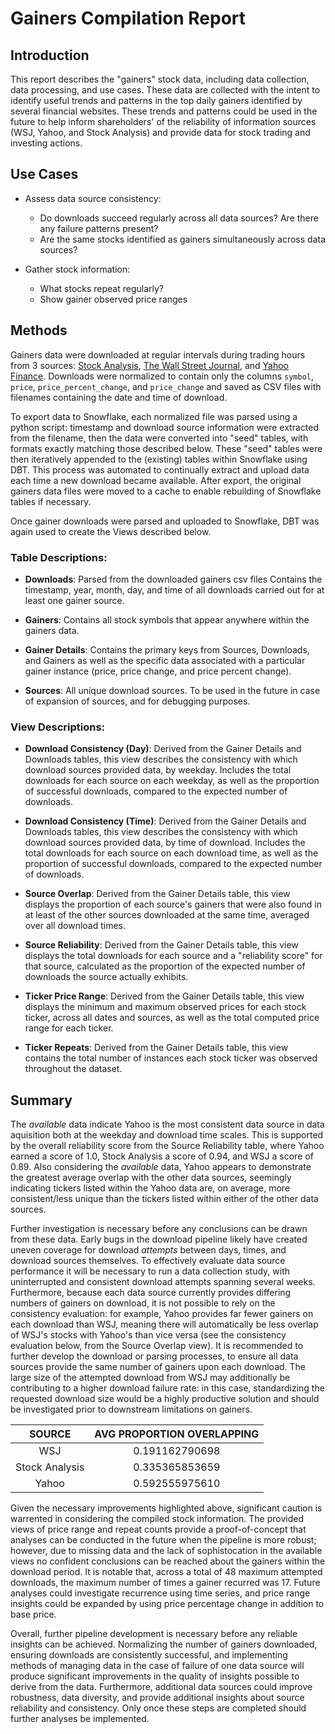 # Gainers Compilation Report
## Introduction
This report describes the "gainers" stock data, including data collection, data processing, and use cases. These data are collected with the intent to identify useful trends and patterns in the top daily gainers identified by several financial websites. These trends and patterns could be used in the future to help inform shareholders' of the reliability of information sources (WSJ, Yahoo, and Stock Analysis) and provide data for stock trading and investing actions.

## Use Cases
* Assess data source consistency:
    - Do downloads succeed regularly across all data sources? Are there any failure patterns present?
    - Are the same stocks identified as gainers simultaneously across data sources?

* Gather stock information:
    - What stocks repeat regularly?
    - Show gainer observed price ranges

## Methods
Gainers data were downloaded at regular intervals during trading hours from 3 sources: [Stock Analysis](https://stockanalysis.com/markets/gainers/), [The Wall Street Journal](https://www.wsj.com/market-data/stocks/us/movers), and [Yahoo Finance](https://finance.yahoo.com/markets/stocks/gainers/?start=0&count=200). Downloads were normalized to contain only the columns `symbol`, `price`, `price_percent_change`, and `price_change` and saved as CSV files with filenames containing the date and time of download.  

To export data to Snowflake, each normalized file was parsed using a python script: timestamp and download source information were extracted from the filename, then the data were converted into "seed" tables, with formats exactly matching those described below. These "seed" tables were then iteratively appended to the (existing) tables within Snowflake using DBT. This process was automated to continually extract and upload data each time a new download became available. After export, the original gainers data files were moved to a cache to enable rebuilding of Snowflake tables if necessary.

Once gainer downloads were parsed and uploaded to Snowflake, DBT was again used to create the Views described below.

### Table Descriptions:
* **Downloads**: Parsed from the downloaded gainers csv files Contains the timestamp, year, month, day, and time of all downloads carried out for at least one gainer source.

* **Gainers**: Contains all stock symbols that appear anywhere within the gainers data.

* **Gainer Details**: Contains the primary keys from Sources, Downloads, and Gainers as well as the specific data associated with a particular gainer instance (price, price change, and price percent change).

* **Sources**: All unique download sources. To be used in the future in case of expansion of sources, and for debugging purposes.

### View Descriptions:
* **Download Consistency (Day)**: Derived from the Gainer Details and Downloads tables, this view describes the consistency with which download sources provided data, by weekday. Includes the total downloads for each source on each weekday, as well as the proportion of successful downloads, compared to the expected number of downloads. 

* **Download Consistency (Time)**: Derived from the Gainer Details and Downloads tables, this view describes the consistency with which download sources provided data, by time of download. Includes the total downloads for each source on each download time, as well as the proportion of successful downloads, compared to the expected number of downloads. 

* **Source Overlap**: Derived from the Gainer Details table, this view displays the proportion of each source's gainers that were also found in at least of the other sources downloaded at the same time, averaged over all download times.

* **Source Reliability**: Derived from the Gainer Details table, this view displays the total downloads for each source and a "reliability score" for that source, calculated as the proportion of the expected number of downloads the source actually exhibits.

* **Ticker Price Range**: Derived from the Gainer Details table, this view displays the minimum and maximum observed prices for each stock ticker, across all dates and sources, as well as the total computed price range for each ticker.

* **Ticker Repeats**: Derived from the Gainer Details table, this view contains the total number of instances each stock ticker was observed throughout the dataset.

## Summary
The *available* data indicate Yahoo is the most consistent data source in data aquisition both at the weekday and download time scales. This is supported by the overall reliability score from the Source Reliability table, where Yahoo earned a score of 1.0, Stock Analysis a score of 0.94, and WSJ a score of 0.89. Also considering the *available* data, Yahoo appears to demonstrate the greatest average overlap with the other data sources, seemingly indicating tickers listed within the Yahoo data are, on average, more consistent/less unique than the tickers listed within either of the other data sources. 

Further investigation is necessary before any conclusions can be drawn from these data. Early bugs in the download pipeline likely have created uneven coverage for download *attempts* between days, times, and download sources themselves. To effectively evaluate data source performance it will be necessary to run a data collection study, with uninterrupted and consistent download attempts spanning several weeks. Furthermore, because each data source currently provides differing numbers of gainers on download, it is not possible to rely on the consistency evaluation: for example, Yahoo provides far fewer gainers on each download than WSJ, meaning there will automatically be less overlap of WSJ's stocks with Yahoo's than vice versa (see the consistency evaluation below, from the Source Overlap view). It is recommended to further develop the download or parsing processes, to ensure all data sources provide the same number of gainers upon each download. The large size of the attempted download from WSJ may additionally be contributing to a higher download failure rate: in this case, standardizing the requested download size would be a highly productive solution and should be investigated prior to downstream limitations on gainers. 

| SOURCE | AVG PROPORTION OVERLAPPING |
|:------:|:--------------------------:|
| WSJ | 0.191162790698 |
| Stock Analysis | 0.335365853659 |
| Yahoo | 0.592555975610 |

Given the necessary improvements highlighted above, significant caution is warrented in considering the compiled stock information. The provided views of price range and repeat counts provide a proof-of-concept that analyses can be conducted in the future when the pipeline is more robust; however, due to missing data and the lack of sophistocation in the available views no confident conclusions can be reached about the gainers within the download period. It is notable that, across a total of 48 maximum attempted downloads, the maximum number of times a gainer recurred was 17. Future analyses could investigate recurrence using time series, and price range insights could be expanded by using price percentage change in addition to base price.

Overall, further pipeline development is necessary before any reliable insights can be achieved. Normalizing the number of gainers downloaded, ensuring downloads are consistently successful, and implementing methods of managing data in the case of failure of one data source will produce significant improvements in the quality of insights possible to derive from the data. Furthermore, additional data sources could improve robustness, data diversity, and provide additional insights about source reliability and consistency. Only once these steps are completed should further analyses be implemented.
